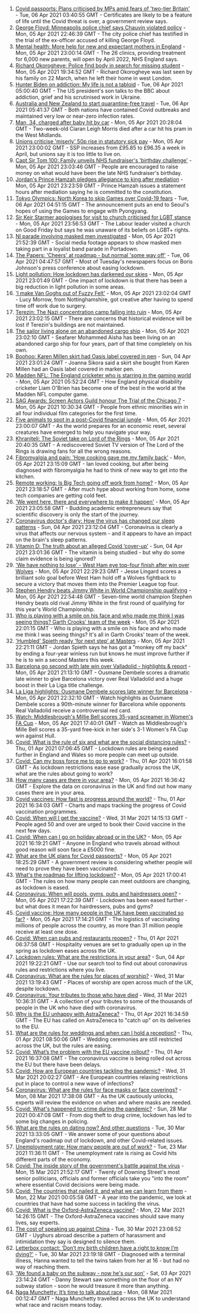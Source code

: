 1. [Covid passports: Plans criticised by MPs amid fears of 'two-tier Britain'](https://www.bbc.co.uk/news/uk-56645208) - Tue, 06 Apr 2021 03:40:55 GMT - Certificates are likely to be a feature of life until the Covid threat is over, a government review says.
2. [George Floyd: Minneapolis police chief says Chauvin violated policy](https://www.bbc.co.uk/news/world-us-canada-56642582) - Mon, 05 Apr 2021 22:46:39 GMT - The city police chief has testified in the trial of the ex-officer accused of killing George Floyd.
3. [Mental health: More help for new and expectant mothers in England](https://www.bbc.co.uk/news/health-56639858) - Mon, 05 Apr 2021 23:00:14 GMT - The 26 clinics, providing treatment for 6,000 new parents, will open by April 2022, NHS England says.
4. [Richard Okorogheye: Police find body in search for missing student](https://www.bbc.co.uk/news/uk-56641583) - Mon, 05 Apr 2021 19:34:52 GMT - Richard Okorogheye was last seen by his family on 22 March, when he left their home in west London.
5. [Hunter Biden on addiction: My life is not a tabloid](https://www.bbc.co.uk/news/world-us-canada-56641577) - Tue, 06 Apr 2021 05:00:40 GMT - The US president's son talks to the BBC about addiction, grief and his scrutinised work in Ukraine.
6. [Australia and New Zealand to start quarantine-free travel](https://www.bbc.co.uk/news/world-australia-56645990) - Tue, 06 Apr 2021 05:41:37 GMT - Both nations have contained Covid outbreaks and maintained very low or near-zero infection rates.
7. [Man, 34, charged after baby hit by car](https://www.bbc.co.uk/news/uk-england-56644335) - Mon, 05 Apr 2021 20:28:04 GMT - Two-week-old Ciaran Leigh Morris died after a car hit his pram in the West Midlands.
8. [Unions criticise 'miserly' 50p rise in statutory sick pay](https://www.bbc.co.uk/news/business-56639106) - Mon, 05 Apr 2021 23:00:02 GMT - SSP increases from £95.85 to £96.35 a week in April, but unions say it is too little to live on.
9. [Capt Sir Tom 100: Family unveils NHS fundraiser's 'birthday challenge'](https://www.bbc.co.uk/news/uk-england-beds-bucks-herts-56641436) - Mon, 05 Apr 2021 23:03:46 GMT - People are encouraged to raise money on what would have been the late NHS fundraiser's birthday.
10. [Jordan's Prince Hamzah pledges allegiance to king after mediation](https://www.bbc.co.uk/news/world-middle-east-56644578) - Mon, 05 Apr 2021 23:23:59 GMT - Prince Hamzah issues a statement hours after mediation saying he is committed to the constitution.
11. [Tokyo Olympics: North Korea to skip Games over Covid-19 fears](https://www.bbc.co.uk/news/world-asia-56645611) - Tue, 06 Apr 2021 04:51:15 GMT - The announcement puts an end to Seoul's hopes of using the Games to engage with Pyongyang.
12. [Sir Keir Starmer apologises for visit to church criticised for LGBT stance](https://www.bbc.co.uk/news/uk-politics-56644740) - Mon, 05 Apr 2021 23:56:53 GMT - The Labour leader visited a church on Good Friday but says he was unaware of its beliefs on LGBT+ rights.
13. [NI parade involving masked men investigated](https://www.bbc.co.uk/news/uk-northern-ireland-56592378) - Mon, 05 Apr 2021 21:52:39 GMT - Social media footage appears to show masked men taking part in a loyalist band parade in Portadown.
14. [The Papers: 'Cheers' at roadmap - but normal 'some way off'](https://www.bbc.co.uk/news/blogs-the-papers-56644717) - Tue, 06 Apr 2021 04:47:57 GMT - Most of Tuesday's newspapers focus on Boris Johnson's press conference about easing lockdown.
15. [Light pollution: How lockdown has darkened our skies](https://www.bbc.co.uk/news/science-environment-56634629) - Mon, 05 Apr 2021 23:01:49 GMT - One impact of lockdown is that there has been a big reduction in light pollution in some areas.
16. ['I make Van Goghs out of Fuzzy Felt'](https://www.bbc.co.uk/news/uk-england-nottinghamshire-56372927) - Mon, 05 Apr 2021 23:02:04 GMT - Lucy Morrow, from Nottinghamshire, got creative after having to spend time off work due to surgery.
17. [Terezin: The Nazi concentration camp falling into ruin](https://www.bbc.co.uk/news/world-europe-56596351) - Mon, 05 Apr 2021 23:02:15 GMT - There are concerns that historical evidence will be lost if Terezin's buildings are not maintained.
18. [The sailor living alone on an abandoned cargo ship](https://www.bbc.co.uk/news/world-56606749) - Mon, 05 Apr 2021 23:02:10 GMT - Seafarer Mohammed Aisha has been living on an abandoned cargo ship for four years, part of that time completely on his own.
19. [Boohoo: Karen Millen skirt had Oasis label covered in pen](https://www.bbc.co.uk/news/business-56630546) - Sun, 04 Apr 2021 23:01:24 GMT - Joanna Sikora said a skirt she bought from Karen Millen had an Oasis label covered in marker pen.
20. [Madden NFL: The England cricketer who is starring in the gaming world](https://www.bbc.co.uk/sport/cricket/56588937) - Mon, 05 Apr 2021 05:52:24 GMT - How England physical disability cricketer Liam O'Brien has become one of the best in the world at the Madden NFL computer game.
21. [SAG Awards: Screen Actors Guild honour The Trial of the Chicago 7](https://www.bbc.co.uk/news/entertainment-arts-56637214) - Mon, 05 Apr 2021 10:30:34 GMT - People from ethnic minorities win in all four individual film categories for the first time.
22. [Five animals to spot in a post-Covid financial jungle](https://www.bbc.co.uk/news/business-56484986) - Mon, 05 Apr 2021 23:00:07 GMT - As the world prepares for an economic reset, several creatures have emerged to help you navigate your way.
23. [Khraniteli: The Soviet take on Lord of the Rings](https://www.bbc.co.uk/news/world-europe-56641258) - Mon, 05 Apr 2021 20:40:35 GMT - A rediscovered Soviet TV version of The Lord of the Rings is drawing fans for all the wrong reasons.
24. [Fibromyalgia and pain: 'How cooking gave me my family back'](https://www.bbc.co.uk/news/disability-56536589) - Mon, 05 Apr 2021 23:15:09 GMT - Ian loved cooking, but after being diagnosed with fibromyalgia he had to think of new way to get into the kitchen.
25. [Remote working: Is Big Tech going off work from home?](https://www.bbc.co.uk/news/technology-56614285) - Mon, 05 Apr 2021 23:18:57 GMT - After much hype about working from home, some tech companies are getting cold feet.
26. ['We went here, there and everywhere to make it happen'](https://www.bbc.co.uk/news/business-56397086) - Mon, 05 Apr 2021 23:05:58 GMT - Budding academic entrepreneurs say that scientific discovery is only the start of the journey.
27. [Coronavirus doctor's diary: How the virus has changed our sleep patterns](https://www.bbc.co.uk/news/health-56618649) - Sun, 04 Apr 2021 23:12:04 GMT - Coronavirus is clearly a virus that affects our nervous system - and it appears to have an impact on the brain's sleep patterns.
28. [Vitamin D: The truth about an alleged Covid ‘cover-up’](https://www.bbc.co.uk/news/health-56180921) - Sun, 04 Apr 2021 23:01:36 GMT - The vitamin is being studied - but why do some claim evidence is being ignored?
29. ['We have nothing to lose' - West Ham eye top-four finish after win over Wolves](https://www.bbc.co.uk/sport/football/56560430) - Mon, 05 Apr 2021 22:29:23 GMT - Jesse Lingard scores a brilliant solo goal before West Ham hold off a Wolves fightback to secure a victory that moves them into the Premier League top four.
30. [Stephen Hendry beats Jimmy White in World Championship qualifying](https://www.bbc.co.uk/sport/snooker/56642666) - Mon, 05 Apr 2021 22:54:48 GMT - Seven-time world champion Stephen Hendry beats old rival Jimmy White in the first round of qualifying for this year's World Championship.
31. [Who is playing with a smile on his face and who made me think I was seeing things? Garth Crooks' team of the week](https://www.bbc.co.uk/sport/football/56598493) - Mon, 05 Apr 2021 22:01:15 GMT - Who is playing with a smile on his face and who made me think I was seeing things? It's all in Garth Crooks' team of the week.
32. ['Humbled' Spieth ready 'for next step' at Masters](https://www.bbc.co.uk/sport/golf/56640804) - Mon, 05 Apr 2021 22:21:11 GMT - Jordan Spieth says he has got a "monkey off my back" by ending a four-year winless run but knows he must improve further if he is to win a second Masters this week.
33. [Barcelona go second with late win over Valladolid - highlights & report](https://www.bbc.co.uk/sport/football/56644360) - Mon, 05 Apr 2021 21:13:10 GMT - Ousmane Dembele scores a dramatic late winner to give Barcelona victory over Real Valladolid and a huge boost in their La Liga title challenge.
34. [La Liga highlights: Ousmane Dembele scores late winner for Barcelona](https://www.bbc.co.uk/sport/av/football/56644951) - Mon, 05 Apr 2021 22:32:10 GMT - Watch highlights as Ousmane Dembele scores a 90th-minute winner for Barcelona while opponents Real Valladolid receive a controversial red card.
35. [Watch: Middlesbrough's Millie Bell scores 35-yard screamer in Women's FA Cup](https://www.bbc.co.uk/sport/av/football/56644188) - Mon, 05 Apr 2021 17:40:01 GMT - Watch as Middlesbrough's Mille Bell scores a 35-yard free-kick in her side's 3-1 Women's FA Cup win against Hull.
36. [Covid: What is the rule of six and what are the social distancing rules?](https://www.bbc.co.uk/news/uk-51506729) - Thu, 01 Apr 2021 07:06:45 GMT - Lockdown rules are being eased further in England and Wales so more people can meet up outside.
37. [Covid: Can my boss force me to go to work?](https://www.bbc.co.uk/news/business-52567567) - Thu, 01 Apr 2021 16:01:58 GMT - As lockdown restrictions ease ease gradually across the UK, what are the rules about going to work?
38. [How many cases are there in your area?](https://www.bbc.co.uk/news/uk-51768274) - Mon, 05 Apr 2021 16:36:42 GMT - Explore the data on coronavirus in the UK and find out how many cases there are in your area.
39. [Covid vaccines: How fast is progress around the world?](https://www.bbc.co.uk/news/world-56237778) - Thu, 01 Apr 2021 16:34:03 GMT - Charts and maps tracking the progress of Covid vaccination programmes.
40. [Covid: When will I get the vaccine?](https://www.bbc.co.uk/news/health-55045639) - Wed, 31 Mar 2021 14:15:13 GMT - People aged 50 and over are urged to book their Covid vaccine in the next few days.
41. [Covid: When can I go on holiday abroad or in the UK?](https://www.bbc.co.uk/news/explainers-52646738) - Mon, 05 Apr 2021 16:19:21 GMT - Anyone in England who travels abroad without good reason will soon face a £5000 fine.
42. [What are the UK plans for Covid passports?](https://www.bbc.co.uk/news/explainers-55718553) - Mon, 05 Apr 2021 18:25:29 GMT - A government review is considering whether people will need to prove they have been vaccinated.
43. [What's the roadmap for lifting lockdown?](https://www.bbc.co.uk/news/explainers-52530518) - Mon, 05 Apr 2021 17:00:41 GMT - The rules on how many people can meet outdoors are changing, as lockdown is eased.
44. [Coronavirus: When will pools, gyms, pubs and hairdressers open?](https://www.bbc.co.uk/news/explainers-53349989) - Mon, 05 Apr 2021 17:22:39 GMT - Lockdown has been eased further - but what does it mean for hairdressers, pubs and gyms?
45. [Covid vaccine: How many people in the UK have been vaccinated so far?](https://www.bbc.co.uk/news/health-55274833) - Mon, 05 Apr 2021 17:14:21 GMT - The logistics of vaccinating millions of people across the country, as more than 31 million people receive at least one dose.
46. [Covid: When can pubs and restaurants reopen?](https://www.bbc.co.uk/news/business-52977388) - Thu, 01 Apr 2021 06:37:58 GMT - Hospitality venues are set to gradually open up in the spring as lockdown eases across the UK.
47. [Lockdown rules: What are the restrictions in your area?](https://www.bbc.co.uk/news/uk-54373904) - Sun, 04 Apr 2021 19:22:21 GMT - Use our search tool to find out about coronavirus rules and restrictions where you live.
48. [Coronavirus: What are the rules for places of worship?](https://www.bbc.co.uk/news/explainers-53219921) - Wed, 31 Mar 2021 13:19:43 GMT - Places of worship are open across much of the UK, despite lockdown.
49. [Coronavirus: Your tributes to those who have died](https://www.bbc.co.uk/news/uk-52676411) - Wed, 31 Mar 2021 10:36:31 GMT - A collection of your tributes to some of the thousands of people in the UK who have died with coronavirus.
50. [Why is the EU unhappy with AstraZeneca?](https://www.bbc.co.uk/news/56483766) - Thu, 01 Apr 2021 16:34:59 GMT - The EU has called on AstraZeneca to "catch up" on its deliveries to the EU.
51. [What are the rules for weddings and when can I hold a reception?](https://www.bbc.co.uk/news/explainers-52811509) - Thu, 01 Apr 2021 08:50:06 GMT - Wedding ceremonies are still restricted across the UK, but the rules are easing.
52. [Covid: What’s the problem with the EU vaccine rollout?](https://www.bbc.co.uk/news/explainers-52380823) - Thu, 01 Apr 2021 16:37:08 GMT - The coronavirus vaccine is being rolled out across the EU but there have been delays.
53. [Covid: How are European countries tackling the pandemic?](https://www.bbc.co.uk/news/explainers-53640249) - Wed, 31 Mar 2021 20:02:27 GMT - Are European countries relaxing restrictions put in place to control a new wave of infections?
54. [Coronavirus: What are the rules for face masks or face coverings?](https://www.bbc.co.uk/news/health-51205344) - Mon, 08 Mar 2021 17:38:08 GMT - As the UK cautiously unlocks, experts will review the evidence on when and where masks are needed.
55. [Covid: What's happened to crime during the pandemic?](https://www.bbc.co.uk/news/56463680) - Sun, 28 Mar 2021 00:47:08 GMT - From dog theft to drug crime, lockdown has led to some big changes in policing.
56. [What are the rules on dating now? And other questions](https://www.bbc.co.uk/news/world-asia-china-51176409) - Tue, 30 Mar 2021 13:33:05 GMT - We answer some of your questions about England's roadmap out of lockdown, and other Covid-related issues.
57. [Unemployment rate: How many people are out of work?](https://www.bbc.co.uk/news/business-52660591) - Tue, 23 Mar 2021 11:36:11 GMT - The unemployment rate is rising as Covid hits different parts of the economy.
58. [Covid: The inside story of the government's battle against the virus](https://www.bbc.co.uk/news/uk-politics-56361599) - Mon, 15 Mar 2021 21:52:17 GMT - Twenty of Downing Street's most senior politicians, officials and former officials take you "into the room" where essential Covid decisions were being made.
59. [Covid: The countries that nailed it, and what we can learn from them](https://www.bbc.co.uk/news/uk-56455030) - Mon, 22 Mar 2021 00:05:58 GMT - A year into the pandemic, we look at countries that have had some success in tackling the virus.
60. [Covid: What is the Oxford-AstraZeneca vaccine?](https://www.bbc.co.uk/news/health-55302595) - Mon, 22 Mar 2021 14:26:15 GMT - The Oxford-AstraZeneca vaccines should save many lives, say experts.
61. [The cost of speaking up against China](https://www.bbc.co.uk/news/world-asia-china-56563449) - Tue, 30 Mar 2021 23:08:52 GMT - Uyghurs abroad describe a pattern of harassment and intimidation they say is designed to silence them.
62. [Letterbox contact: ‘Don’t my birth children have a right to know I’m dying?'](https://www.bbc.co.uk/news/stories-56576285) - Tue, 30 Mar 2021 23:19:18 GMT - Diagnosed with a terminal illness, Hanna wanted to tell the twins taken from her at 16 - but had no way of reaching them.
63. ['We found a baby on the subway - now he's our son'](https://www.bbc.co.uk/news/stories-56409764) - Sat, 03 Apr 2021 23:14:24 GMT - Danny Stewart saw something on the floor of an NY subway station - soon he would treasure it more than anything.
64. [Naga Munchetty: It’s time to talk about race](https://www.bbc.co.uk/news/stories-56253480) - Mon, 08 Mar 2021 00:12:47 GMT - Naga Munchetty travelled across the UK to understand what race and racism means today.

